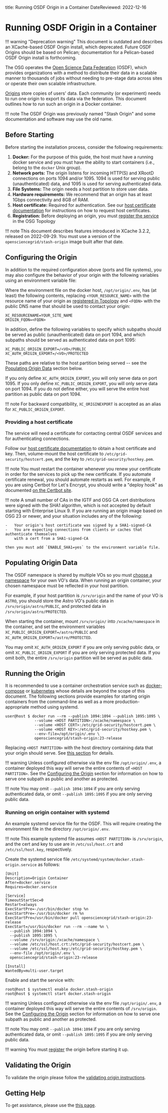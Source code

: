 title: Running OSDF Origin in a Container
DateReviewed: 2022-12-16

Running OSDF Origin in a Container
========================================

!!! warning "Deprecation warning"
    This document is outdated and describes an XCache-based OSDF Origin install, which deprecated.
    Future OSDF Origins should be based on Pelican; documentation for a Pelican-based OSDF Origin install is forthcoming.

The OSG operates the [Open Science Data Federation](overview.md) (OSDF), which
provides organizations with a method to distribute their data in a scalable manner to thousands of jobs without needing
to pre-stage data across sites or operate their own scalable infrastructure.

[Origins](install-origin.md) store copies of users' data.
Each community (or experiment) needs to run one origin to export its data via the federation.
This document outlines how to run such an origin in a Docker container.

!!! note
    The OSDF Origin was previously named "Stash Origin" and some documentation and software may use the old name.

Before Starting
---------------

Before starting the installation process, consider the following requirements:

1. **Docker:** For the purpose of this guide, the host must have a running docker service and you must have the ability
to start containers (i.e., belong to the `docker` Unix group).
1. **Network ports:** The origin listens for incoming HTTP(S) and XRootD connections on ports 1094 and/or 1095.
   1094 is used for serving public (unauthenticated) data, and 1095 is used for serving authenticated data.
1. **File Systems:** The origin needs a host partition to store user data.
1. **Hardware requirements:** We recommend that an origin has at least 1Gbps connectivity and 8GB of RAM.
1. **Host certificate:** Required for authentication.
  See our [host certificate documentation](../../security/host-certs.md) for instructions on how to request host certificates.
1. **Registration:** Before deploying an origin, you must
   [register the service](install-origin.md#registering-the-origin) in the OSG Topology

!!! note
    This document describes features introduced in XCache 3.2.2, released on 2022-09-29.
    You must use a version of the `opensciencegrid/stash-origin` image built after that date.

Configuring the Origin
----------------------

In addition to the required configuration above (ports and file systems), you may also configure the behavior of your
origin with the following variables using an environment variable file:

Where the environment file on the docker host, `/opt/origin/.env`, has (at least) the following contents,
replacing `<YOUR_RESOURCE_NAME>` with the resource name of your origin as
[registered in Topology](install-origin.md#registering-the-origin)
and `<FQDN>` with the public DNS name that should be used to contact your origin:

```file
XC_RESOURCENAME=YOUR_SITE_NAME
ORIGIN_FQDN=<FQDN>
```

In addition, define the following variables to specify which subpaths should be served as public (unauthenticated) data
on port 1094, and which subpaths should be served as authenticated data on port 1095:

```file
XC_PUBLIC_ORIGIN_EXPORT=/<VO>/PUBLIC
XC_AUTH_ORIGIN_EXPORT=/<VO>/PROTECTED
```

These paths are relative to the host partition being served -- see the [Populating Origin Data](#populating-origin-data)
section below.

If you only define `XC_AUTH_ORIGIN_EXPORT`, you will only serve data on port 1095.
If you only define `XC_PUBLIC_ORIGIN_EXPORT`, you will only serve data on port 1094.
If you do not define either, you will serve the entire host partition as public data on port 1094.

!!! note
    For backward compatibility, `XC_ORIGINEXPORT` is accepted as an alias for `XC_PUBLIC_ORIGIN_EXPORT`.

### Providing a host certificate

The service will need a certificate for contacting central OSDF services and for authenticating connections.

Follow our [host certificate documentation](../../security/host-certs.md) to obtain a host certificate and key.
Then, volume-mount the host certificate to `/etc/grid-security/hostcert.pem`,
and the key to `/etc/grid-security/hostkey.pem`.

!!! note
    You must restart the container whenever you renew your certificate
    in order for the services to pick up the new certificate.
    If you automate certificate renewal, you should automate restarts as well.
    For example, if you are using Certbot for Let's Encrypt, you should write a "deploy hook" as documented
    [on the Certbot site](https://certbot.eff.org/docs/using.html#renewing-certificates).


!!! note
    A small number of CAs in the IGTF and OSG CA cert distributions were signed with the SHA1 algorithm,
    which is not accepted by default starting with Enterprise Linux 9.
    If you are running an origin image based on OSG 23 or newer, and your situation includes any of the following:
    
    -   Your origin's host certificate was signed by a SHA1-signed-CA
    -   You are expecting connections from clients or caches that authenticate themselves
        with a cert from a SHA1-signed-CA
    
    then you must add `ENABLE_SHA1=yes` to the environment variable file.


Populating Origin Data
----------------------

The OSDF namespace is shared by multiple VOs so you must
[choose a namespace](vo-data.md#choosing-namespaces) for your own VO's data.
When running an origin container, your chosen namespace must be reflected in your host partition.

For example, if your host partition is `/srv/origin` and the name of your VO is `ASTRO`,
you should store the Astro VO's public data in `/srv/origin/astro/PUBLIC`,
and protected data in `/srv/origin/astro/PROTECTED`.

When starting the container, mount `/srv/origin/` into `/xcache/namespace` in the container,
and set the environment variables `XC_PUBLIC_ORIGIN_EXPORT=/astro/PUBLIC` and `XC_AUTH_ORIGIN_EXPORT=/astro/PROTECTED`.

You may omit `XC_AUTH_ORIGIN_EXPORT` if you are only serving public data,
or omit `XC_PUBLIC_ORIGIN_EXPORT` if you are only serving protected data.
If you omit both, the entire `/srv/origin` partition will be served as public data.


Running the Origin
------------------

It is recommended to use a container orchestration service such as [docker-compose](https://docs.docker.com/compose/)
or [kubernetes](https://kubernetes.io/) whose details are beyond the scope of this document.
The following sections provide examples for starting origin containers from the command-line as well as a more
production-appropriate method using systemd.

```console
user@host $ docker run --rm --publish 1094:1094 --publish 1095:1095 \
             --volume <HOST PARTITION>:/xcache/namespace \
             --volume <HOST CERT>:/etc/grid-security/hostcert.pem \
             --volume <HOST KEY>:/etc/grid-security/hostkey.pem \
             --env-file=/opt/origin/.env \
             opensciencegrid/stash-origin:23-release
```

Replacing `<HOST PARTITION>` with the host directory containing data that your origin should serve.
See [this section](#populating-origin-data) for details.

!!! warning
    Unless configured otherwise via the env file `/opt/origin/.env`,
    a container deployed this way will serve the entire contents of `<HOST PARTITION>`.
    See the [Configuring the Origin](#configuring-the-origin) section for information on how to
    serve one subpath as public and another as protected.

!!! note
    You may omit `--publish 1094:1094` if you are only serving authenticated data,
    or omit `--publish 1095:1095` if you are only serving public data.

### Running on origin container with systemd

An example systemd service file for the OSDF.
This will require creating the environment file in the directory `/opt/origin/.env`.

!!! note
    This example systemd file assumes `<HOST PARTITION>` is `/srv/origin`,
    and the cert and key to use are in `/etc/ssl/host.crt` and `/etc/ssl/host.key`,
    respectively.

Create the systemd service file `/etc/systemd/system/docker.stash-origin.service` as follows:

```file
[Unit]
Description=Origin Container
After=docker.service
Requires=docker.service

[Service]
TimeoutStartSec=0
Restart=always
ExecStartPre=-/usr/bin/docker stop %n
ExecStartPre=-/usr/bin/docker rm %n
ExecStartPre=/usr/bin/docker pull opensciencegrid/stash-origin:23-release
ExecStart=/usr/bin/docker run --rm --name %n \
  --publish 1094:1094 \
  --publish 1095:1095 \
  --volume /srv/origin:/xcache/namespace \
  --volume /etc/ssl/host.crt:/etc/grid-security/hostcert.pem \
  --volume /etc/ssl/host.key:/etc/grid-security/hostkey.pem \
  --env-file /opt/origin/.env \
  opensciencegrid/stash-origin:23-release

[Install]
WantedBy=multi-user.target
```

Enable and start the service with:

```console
root@host $ systemctl enable docker.stash-origin
root@host $ systemctl start docker.stash-origin
```

!!! warning
    Unless configured otherwise via the env file `/opt/origin/.env`,
    a container deployed this way will serve the entire contents of `/srv/origin`.
    See the [Configuring the Origin](#configuring-the-origin) section for information on how to
    serve one subpath as public and another as protected.

!!! note
    You may omit `--publish 1094:1094` if you are only serving authenticated data,
    or omit `--publish 1095:1095` if you are only serving public data.

!!! warning
    You must [register](install-origin.md#registering-the-origin) the origin before starting it up.



Validating the Origin
---------------------

To validate the origin please follow the
[validating origin instructions](install-origin.md#verifying-the-origin-server).

Getting Help
------------

To get assistance, please use the [this page](../../common/help.md).

